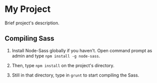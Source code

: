 # My Project

Brief project's description.

## Compiling Sass

1. Install Node-Sass globally if you haven't. Open command prompt as admin and type `npm install -g node-sass`.

2. Then, type `npm install` on the project's directory.

3. Still in that directory, type in `grunt` to start compiling the Sass.